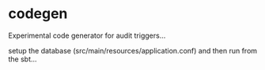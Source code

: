codegen
=======
Experimental code generator for audit triggers...

setup the database (src/main/resources/application.conf) and then run from the sbt...



